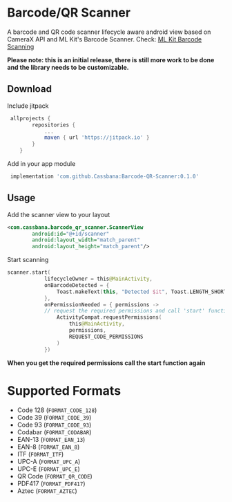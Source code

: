 # Barcode/QR Scanner
A barcode and QR code scanner lifecycle aware android view based on CameraX API and ML Kit's Barcode Scanner.
Check: [ML Kit Barcode Scanning](https://developers.google.com/ml-kit/vision/barcode-scanning)

**Please note: this is an initial release, there is still more work to be done and the library needs to be customizable.**

## Download
Include jitpack
``` gradle
 allprojects {
		repositories {
			...
			maven { url 'https://jitpack.io' }
		}
	}
```
Add in your app module
``` gradle
 implementation 'com.github.Cassbana:Barcode-QR-Scanner:0.1.0'
```

## Usage

Add the scanner view to your layout
``` xml
<com.cassbana.barcode_qr_scanner.ScannerView
        android:id="@+id/scanner"
        android:layout_width="match_parent"
        android:layout_height="match_parent"/>
```

Start scanning
``` kotlin
scanner.start(
            lifecycleOwner = this@MainActivity,
            onBarcodeDetected = {
                Toast.makeText(this, "Detected $it", Toast.LENGTH_SHORT).show()
            },
            onPermissionNeeded = { permissions ->
            // request the required permissions and call 'start' function again when granted.
                ActivityCompat.requestPermissions(
                    this@MainActivity,
                    permissions,
                    REQUEST_CODE_PERMISSIONS
                )
            })
```
**When you get the required permissions call the start function again**

# Supported Formats

 -  Code 128 (`FORMAT_CODE_128`)
-   Code 39 (`FORMAT_CODE_39`)
-   Code 93 (`FORMAT_CODE_93`)
-   Codabar (`FORMAT_CODABAR`)
-   EAN-13 (`FORMAT_EAN_13`)
-   EAN-8 (`FORMAT_EAN_8`)
-   ITF (`FORMAT_ITF`)
-   UPC-A (`FORMAT_UPC_A`)
-   UPC-E (`FORMAT_UPC_E`)
-   QR Code (`FORMAT_QR_CODE`)
-   PDF417 (`FORMAT_PDF417`)
-   Aztec (`FORMAT_AZTEC`)
